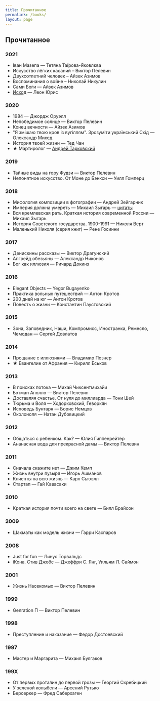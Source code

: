 ```yaml
---
title: Прочитанное
permalink: /books/
layout: page
---
```


## Прочитанное

### 2021

- Іван Мазепа — Тетяна Таїрова-Яковлєва
- Искусство лёгких касаний – Виктор Пелевин
- Двухсотлетний человек – Айзек Азимов
- Воспоминания о войне – Николай Никулин
- Сами Боги — Айзек Азимов
- [Исход](/by-the-way/exodus-novel/) — Леон Юрис

### 2020

- 1984 — Джордж Оруэлл
- Непобедимое солнце — Виктор Пелевин
- Конец вечности — Айзек Азимов
- "Я змішаю твою кров із вугіллям". Зрозуміти український Схід — Олександр Михед
- История твоей жизни — Тед Чан
- ★ Мартиролог — [Андрей Тарковский](/by-the-way/tarkovskiy/)

### 2019

- Тайные виды на гору Фудзи — Виктор Пелевин
- Непонятное искусство. От Моне до Бэнкси — Уилл Гомперц 

### 2018

- Мифология композиции в фотографии — Андрей Зейгарник
- Империя должна умереть — Михаил Зыгарь — [цитаты](http://eternal-grandfather.tumblr.com/search/%D0%98%D0%BC%D0%BF%D0%B5%D1%80%D0%B8%D1%8F+%D0%94%D0%BE%D0%BB%D0%B6%D0%BD%D0%B0+%D0%A3%D0%BC%D0%B5%D1%80%D0%B5%D1%82%D1%8C)
- Вся кремлевская рать. Краткая история современной России — Михаил Зыгарь
- История Советского государства. 1900-1991 — Николя Верт
- Маленький Николя (серия книг) — Рене Госинни

### 2017

- Денискины рассказы — Виктор Драгунский
- Апгрейд обезьяны — Александр Никонов
- Бог как иллюзия — Ричард Докинз

### 2016

- Elegant Objects — Yegor Bugayenko
- Практика вольных путешествий — Антон Кротов
- 200 дней на юг — Антон Кротов
- Повесть о жизни — Константин Паустовский

### 2015

- Зона, Заповедник, Наши, Компромисс, Иностранка, Ремесло, Чемодан — Сергей Довлатов

### 2014

- Прощание с иллюзиями — Владимир Познер
- ★ Евангелие от Афрания — Кирилл Еськов

### 2013

- В поисках потока — Михай Чиксентмихайи
- Бэтман Аполло — Виктор Пелевин
- Доставляя счастье. От нуля до миллиарда — Тони Шей
- Тюрьма и Воля — Ходорковский, Геворкян
- Исповедь Бунтаря — Борис Немцов
- Околоноля — Натан Дубовицкий

### 2012

- Общаться с ребенком. Как? — Юлия Гиппенрейтер
- Ананасная вода для прекрасной дамы — Виктор Пелевин


### 2011

- Сначала скажите нет — Джим Кемп
- Жизнь внутри пузыря — Игорь Ашманов
- Клиенты на всю жизнь — Карл Сьюэлл
- Стартап — Гай Кавасаки


### 2010

- Краткая история почти всего на свете — Билл Брайсон

### 2009

- Шахматы как модель жизни — Гарри Каспаров

### 2008

- Just for fun — Линус Торвальдс
- iКона. Стив Джобс —  Джеффри С. Янг, Уильям Л. Саймон

### 2001

- Жизнь Насекомых — Виктор Пелевин

### 1999

- Genration П — Виктор Пелевин

### 1998

- Преступление и наказание — Федор Достоевский

### 1997

- Мастер и Маргарита — Михаил Булгаков

### 199X

- От первых проталин до первой грозы — Георгий Скребицкий
- У зеленой колыбели — Арсений Рутько
- Берсеркер — Фред Саберхаген
